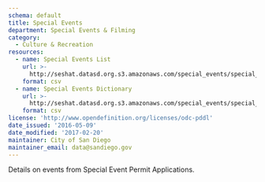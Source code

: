 ```yaml
---
schema: default
title: Special Events
department: Special Events & Filming
category:
  - Culture & Recreation
resources:
  - name: Special Events List
    url: >-
      http://seshat.datasd.org.s3.amazonaws.com/special_events/special_events_list_datasd.csv
    format: csv
  - name: Special Events Dictionary
    url: >-
      http://seshat.datasd.org.s3.amazonaws.com/special_events/special_events_listings_dictionary.csv
    format: csv
license: 'http://www.opendefinition.org/licenses/odc-pddl'
date_issued: '2016-05-09'
date_modified: '2017-02-20'
maintainer: City of San Diego
maintainer_email: data@sandiego.gov
---
```

Details on events from Special Event Permit Applications.
